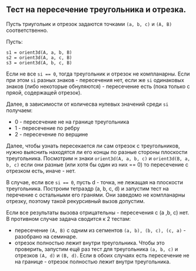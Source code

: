 ## Тест на пересечение треугольника и отрезка.

Пусть триугольик и отрезок задаются точками `(a, b, c)` и `(A, B)` соответственно.

Пусть:
```
s1 = orient3d(A, a, b, B)
s2 = orient3d(A, a, c, B)
s3 = orient3d(A, b, c, B)
```

Если не все `si == 0`, тогда треугольник и отрезок не компланарны.
Если при этом `si` разных знаков - пересечения нет, если же `si` 
одинаковых знаков (либо некоторые обнуляются) - пересечение есть 
(пока только с пряой, содержащей отрезок).

Далее, в зависимости от количесва нулевых значений среди `si` получаем:
 - 0 - пересечение не на границе треугольника
 - 1 - пересечение по ребру
 - 2 - пересечение по верщине

Далее, чтобы узнать пересекается ли сам отрезок с треугольников, 
нужно выяснить находятся ли его концы по разные стороны плоскости треугольника.
Посмотрим н знаки `orient3d(A, a, b, c)` и `orient3d(B, a, b, c)` если они разные
(или хотя бы один из них == 0) то пересечение с отрезком есть, иначе - нет.


В случае, если все `si == 0`, пусть d - точка, не лежащая на плоскости
треугольника. Построим тетраэдр (a, b, c, d) и запустим тест на перечение
с остальными его гранями. Они заведомо не компланарны отрезку, поэтому
такой рекурсивный вызов допустим.

Если все результаты вызова отрицательны - пересечения с (a ,b, c) нет.
В противном случае задача сводится к 2 тестам:
 - пересечение `(A, B)` с одним из сегментов `(a, b), (b, c), (c, a)` - 
 разобрано на семинаре.
 - отрезок полностью лежит внутри треугольника. Чтобы это проверить, 
 запустим ещё раз тест для треугольника `(a, b, c)` и отрезков `(A, d)`
 и `(B, d)`. Если в обоих случаях есть пересечение не на границе - 
 отрезок полностью лежит внутри треугольника.
 